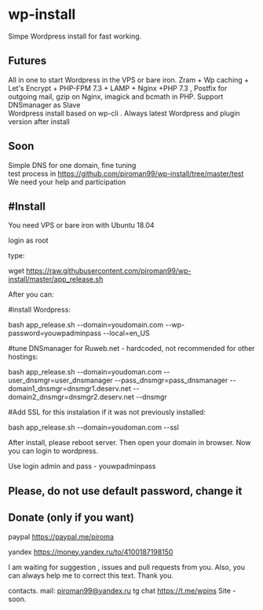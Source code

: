 # wp-install
Simpe Wordpress install for fast working. 

Futures
--- 
All in one to start Wordpress in the VPS or bare iron.  Zram + Wp caching + Let's Encrypt + PHP-FPM 7.3 + LAMP + Nginx +PHP 7.3 , Postfix for outgoing mail, gzip on Nginx, imagick and bcmath in PHP. Support DNSmanager as Slave<br>
Wordpress install based on wp-cli . Always latest Wordpress and plugin version after install

Soon
---
Simple DNS for one domain,  fine tuning <br>
test process in https://github.com/piroman99/wp-install/tree/master/test <br>
We need your help and participation<br>

#Install
----

You need VPS or bare iron with Ubuntu 18.04 

login as root

type:

wget https://raw.githubusercontent.com/piroman99/wp-install/master/app_release.sh

After you can:

#install Wordpress:

bash app_release.sh --domain=youdomain.com --wp-password=youwpadminpass --local=en_US


#tune DNSmanager for Ruweb.net - hardcoded, not recommended for other hostings:

bash app_release.sh --domain=youdoman.com --user_dnsmgr=user_dnsmanager --pass_dnsmgr=pass_dnsmanager --domain1_dnsmgr=dnsmgr1.deserv.net --domain2_dnsmgr=dnsmgr2.deserv.net --dnsmgr

#Add SSL for this instalation if it was not previously installed:

bash app_release.sh --domain=youdoman.com --ssl


After install, please reboot server. Then open your domain in browser. Now you can login to wordpress. 

Use login admin and pass - youwpadminpass

Please, do not use default password, change it
----


Donate (only if you want)
---
paypal https://paypal.me/piroma

yandex https://money.yandex.ru/to/4100187198150

I am waiting for suggestion , issues and pull requests from you. 
Also, you can always help me to correct this text.
Thank you.

contacts.
mail: piroman99@yandex.ru 
tg chat https://t.me/wpins
Site - soon.

